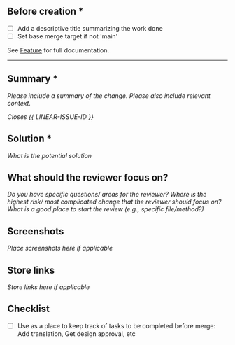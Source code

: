 ## Before creation *

- [ ] Add a descriptive title summarizing the work done
- [ ] Set base merge target if not 'main'

See [Feature](https://www.notion.so/fluorescentdesigninc/Feature-ba9697c0d5dd4333b28d0ae347cf0efa) for full documentation.

---

## Summary *

_Please include a summary of the change. Please also include relevant context._

_Closes {{ LINEAR-ISSUE-ID }}_

## Solution *

_What is the potential solution_

## What should the reviewer focus on?

_Do you have specific questions/ areas for the reviewer?_
_Where is the highest risk/ most complicated change that the reviewer should focus on?_
_What is a good place to start the review (e.g., specific file/method?)_

## Screenshots

_Place screenshots here if applicable_

## Store links

_Store links here if applicable_

## Checklist

- [ ] Use as a place to keep track of tasks to be completed before merge: Add translation, Get design approval, etc
